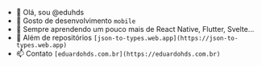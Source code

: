 - 👋 Olá, sou @eduhds
- 👀 Gosto de desenvolvimento `mobile`
- 🌱 Sempre aprendendo um pouco mais de React Native, Flutter, Svelte...
- 💞️ Além de repositórios
```[json-to-types.web.app](https://json-to-types.web.app)```
- 📫 Contato
```[eduardohds.com.br](https://eduardohds.com.br)```

<!---
eduhds/eduhds is a ✨ special ✨ repository because its `README.md` (this file) appears on your GitHub profile.
You can click the Preview link to take a look at your changes.
--->
